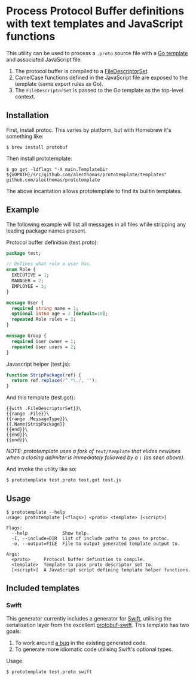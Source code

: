# Process Protocol Buffer definitions with text templates and JavaScript functions

This utility can be used to process a `.proto` source file with a [Go template](https://github.com/alecthomas/template) and associated JavaScript file.

1. The protocol buffer is compiled to a [FileDescriptorSet](https://code.google.com/p/protobuf/source/browse/trunk/src/google/protobuf/descriptor.proto).
2. CamelCase functions defined in the JavaScript file are exposed to the template (same export rules as Go).
3. The `FileDescriptorSet` is passed to the Go template as the top-level context.

## Installation

First, install protoc. This varies by platform, but with Homebrew it's something like:

```
$ brew install protobuf
```

Then install prototemplate:

```
$ go get -ldflags "-X main.TemplateDir ${GOPATH}/src/github.com/alecthomas/prototemplate/templates" github.com/alecthomas/prototemplate
```

The above incantation allows prototemplate to find its builtin templates.

## Example

The following example will list all messages in all files while stripping any leading package names present.

Protocol buffer definition (test.proto):

```proto
package test;

// Defines what role a user has.
enum Role {
  EXECUTIVE = 1;
  MANAGER = 2;
  EMPLOYEE = 3;
}

message User {
  required string name = 1;
  optional int64 age = 2 [default=18];
  repeated Role roles = 3;
}

message Group {
  required User owner = 1;
  repeated User users = 2;
}
```

Javascript helper (test.js):

```js
function StripPackage(ref) {
  return ref.replace(/^.*\./, '');
}
```

And this template (test.got):

```
{{with .FileDescriptorSet}}\
{{range .File}}\
{{range .MessageType}}\
{{.Name|StripPackage}}
{{end}}\
{{end}}\
{{end}}\
```

*NOTE: prototemplate uses a fork of `text/template` that elides newlines when a closing delimiter is immediately followed by a `\` (as seen above).*

And invoke the utility like so:

```
$ prototemplate test.proto test.got test.js
```

## Usage

```
$ prototemplate --help
usage: prototemplate [<flags>] <proto> <template> [<script>]

Flags:
  --help             Show help.
  -I, --include=DIR  List of include paths to pass to protoc.
  -o, --output=FILE  File to output generated template output to.

Args:
  <proto>     Protocol buffer definition to compile.
  <template>  Template to pass proto descriptor set to.
  [<script>]  A JavaScript script defining template helper functions.
```

## Included templates

### Swift

This generator currently includes a generator for [Swift](https://developer.apple.com/swift/), utilising the serialisation layer from the excellent [protobuf-swift](https://github.com/alexeyxo/protobuf-swift). This template has two goals:

1. To work around [a bug](https://github.com/alexeyxo/protobuf-swift/issues/38) in the existing generated code.
2. To generate more idiomatic code utilising Swift's optional types.


Usage:

```
$ prototemplate test.proto swift
```
